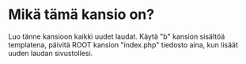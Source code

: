 # Mikä tämä kansio on?
Luo tänne kansioon kaikki uudet laudat. Käytä "b" kansion sisältöä templatena, päivitä ROOT kansion "index.php" tiedosto aina, kun lisäät uuden laudan sivustollesi.
